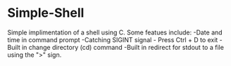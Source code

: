 # Simple-Shell

Simple implimentation of a shell using C. Some featues include:
-Date and time in command prompt
-Catching SIGINT signal - Press Ctrl + D to exit
-Built in change directory (cd) command
-Built in redirect for stdout to a file using the ">" sign.
